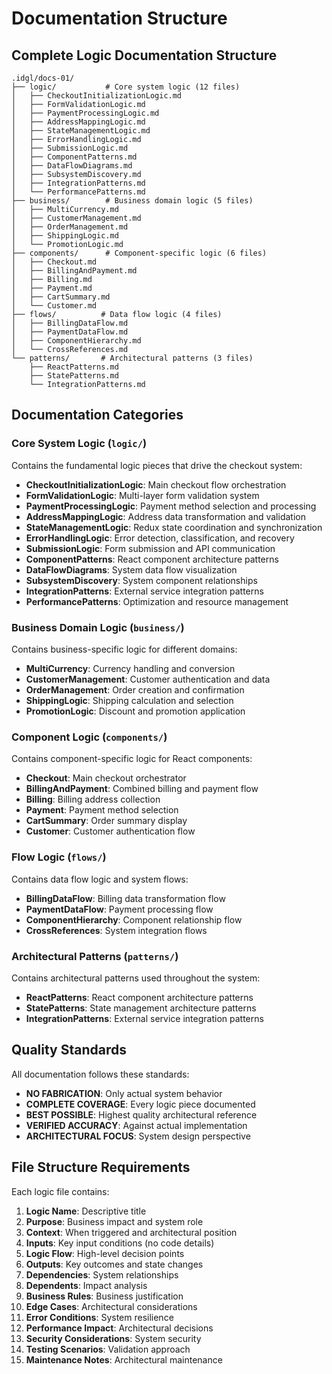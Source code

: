# Documentation Structure

## Complete Logic Documentation Structure

```
.idgl/docs-01/
├── logic/           # Core system logic (12 files)
│   ├── CheckoutInitializationLogic.md
│   ├── FormValidationLogic.md
│   ├── PaymentProcessingLogic.md
│   ├── AddressMappingLogic.md
│   ├── StateManagementLogic.md
│   ├── ErrorHandlingLogic.md
│   ├── SubmissionLogic.md
│   ├── ComponentPatterns.md
│   ├── DataFlowDiagrams.md
│   ├── SubsystemDiscovery.md
│   ├── IntegrationPatterns.md
│   └── PerformancePatterns.md
├── business/        # Business domain logic (5 files)
│   ├── MultiCurrency.md
│   ├── CustomerManagement.md
│   ├── OrderManagement.md
│   ├── ShippingLogic.md
│   └── PromotionLogic.md
├── components/      # Component-specific logic (6 files)
│   ├── Checkout.md
│   ├── BillingAndPayment.md
│   ├── Billing.md
│   ├── Payment.md
│   ├── CartSummary.md
│   └── Customer.md
├── flows/          # Data flow logic (4 files)
│   ├── BillingDataFlow.md
│   ├── PaymentDataFlow.md
│   ├── ComponentHierarchy.md
│   └── CrossReferences.md
└── patterns/       # Architectural patterns (3 files)
    ├── ReactPatterns.md
    ├── StatePatterns.md
    └── IntegrationPatterns.md
```

## Documentation Categories

### Core System Logic (`logic/`)
Contains the fundamental logic pieces that drive the checkout system:
- **CheckoutInitializationLogic**: Main checkout flow orchestration
- **FormValidationLogic**: Multi-layer form validation system
- **PaymentProcessingLogic**: Payment method selection and processing
- **AddressMappingLogic**: Address data transformation and validation
- **StateManagementLogic**: Redux state coordination and synchronization
- **ErrorHandlingLogic**: Error detection, classification, and recovery
- **SubmissionLogic**: Form submission and API communication
- **ComponentPatterns**: React component architecture patterns
- **DataFlowDiagrams**: System data flow visualization
- **SubsystemDiscovery**: System component relationships
- **IntegrationPatterns**: External service integration patterns
- **PerformancePatterns**: Optimization and resource management

### Business Domain Logic (`business/`)
Contains business-specific logic for different domains:
- **MultiCurrency**: Currency handling and conversion
- **CustomerManagement**: Customer authentication and data
- **OrderManagement**: Order creation and confirmation
- **ShippingLogic**: Shipping calculation and selection
- **PromotionLogic**: Discount and promotion application

### Component Logic (`components/`)
Contains component-specific logic for React components:
- **Checkout**: Main checkout orchestrator
- **BillingAndPayment**: Combined billing and payment flow
- **Billing**: Billing address collection
- **Payment**: Payment method selection
- **CartSummary**: Order summary display
- **Customer**: Customer authentication flow

### Flow Logic (`flows/`)
Contains data flow logic and system flows:
- **BillingDataFlow**: Billing data transformation flow
- **PaymentDataFlow**: Payment processing flow
- **ComponentHierarchy**: Component relationship flow
- **CrossReferences**: System integration flows

### Architectural Patterns (`patterns/`)
Contains architectural patterns used throughout the system:
- **ReactPatterns**: React component architecture patterns
- **StatePatterns**: State management architecture patterns
- **IntegrationPatterns**: External service integration patterns

## Quality Standards

All documentation follows these standards:
- **NO FABRICATION**: Only actual system behavior
- **COMPLETE COVERAGE**: Every logic piece documented
- **BEST POSSIBLE**: Highest quality architectural reference
- **VERIFIED ACCURACY**: Against actual implementation
- **ARCHITECTURAL FOCUS**: System design perspective

## File Structure Requirements

Each logic file contains:
1. **Logic Name**: Descriptive title
2. **Purpose**: Business impact and system role
3. **Context**: When triggered and architectural position
4. **Inputs**: Key input conditions (no code details)
5. **Logic Flow**: High-level decision points
6. **Outputs**: Key outcomes and state changes
7. **Dependencies**: System relationships
8. **Dependents**: Impact analysis
9. **Business Rules**: Business justification
10. **Edge Cases**: Architectural considerations
11. **Error Conditions**: System resilience
12. **Performance Impact**: Architectural decisions
13. **Security Considerations**: System security
14. **Testing Scenarios**: Validation approach
15. **Maintenance Notes**: Architectural maintenance
